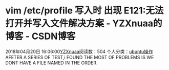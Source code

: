 # vim /etc/profile 写入时 出现 E121:无法打开并写入文件解决方案 - YZXnuaa的博客 - CSDN博客
2018年04月20日 16:06:00[YZXnuaa](https://me.csdn.net/YZXnuaa)阅读数：504
个人分类：[ubuntu操作](https://blog.csdn.net/YZXnuaa/article/category/7388698)
                AFETER A SERIES OF TEST,i FOUND THE MOST OF PROBLEMS IS WE DONT HAVE A FILE NAMED IN THE ORDER.            
